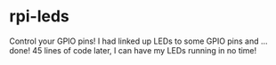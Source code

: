 # rpi-leds

Control your GPIO pins! I had linked up LEDs to some GPIO pins and ... done! 45 lines of code later, I can have my LEDs running in no time!
